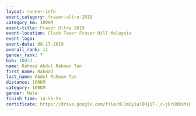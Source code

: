 ```yaml
---
layout: runner-info 
event_category: fraser-ultra-2019 
category_km: 100KM 
event-title: Fraser Ultra 2019 
event-location: Clock Tower Fraser Hill Malaysia 
event-logo: 
event-date: 08-17-2019 
overall_rank: 11
gender_rank: 7
bib: 10033
name: Rahmad Abdul Rahman Tan
first_name: Rahmad
last_name: Abdul Rahman Tan
distance: 100KM
category: 100KM
gender: Male
finish_time: 14-56-55
certificate: https://drive.google.com/file/d/1mDyialQHj1T-_c-jErOdBsMzDlTW66xv/view?usp=sharing
---
```

